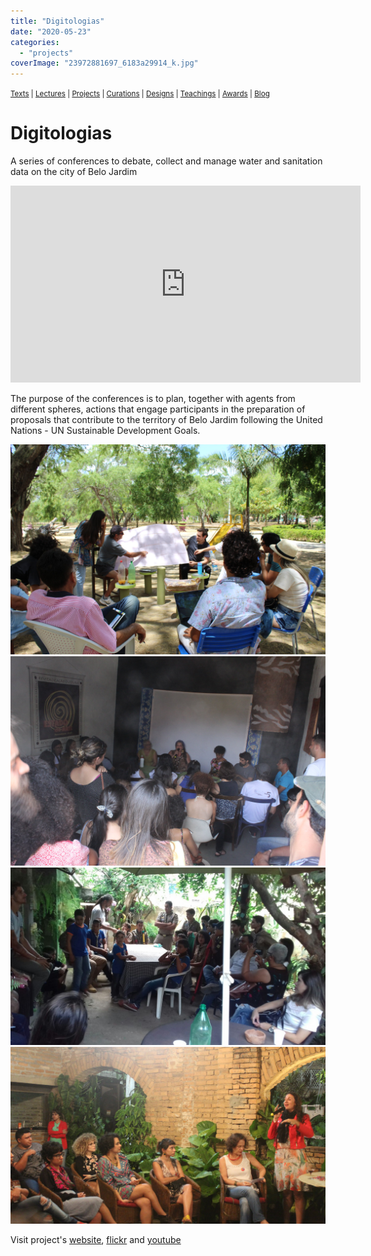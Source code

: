 ```yaml
---
title: "Digitologias"
date: "2020-05-23"
categories: 
  - "projects"
coverImage: "23972881697_6183a29914_k.jpg"
---
```


<small>[Texts](../texts.html) | [Lectures](../lectures.html) | [Projects](../projects.html) | [Curations](../curation.html) | [Designs](../designs.html) | [Teachings](../teachings.html) | [Awards](../awards.html) | <a href="https://readruiz.medium.com/" target="_blank">Blog</a></small>

# Digitologias

A series of conferences to debate, collect and manage water and sanitation data on the city of Belo Jardim

<iframe width="560" height="315" src="https://www.youtube.com/embed/ni1yj2CZasE?si=qVJqiQcvHZ1mW9y-" title="YouTube video player" frameborder="0" allow="accelerometer; autoplay; clipboard-write; encrypted-media; gyroscope; picture-in-picture; web-share" referrerpolicy="strict-origin-when-cross-origin" allowfullscreen></iframe>
    

The purpose of the conferences is to plan, together with agents from different spheres, actions that engage participants in the preparation of proposals that contribute to the territory of Belo Jardim following the United Nations - UN Sustainable Development Goals.


<img src="images/digito01.jpg" alt="" />
    
<img src="images/digito02.jpg" alt="" />
    
<img src="images/digito03.jpg" alt="" />
    
<img src="images/digito04.jpg" alt="" />

Visit project's [website](https://medium.com/@digitologias), [flickr](https://www.flickr.com/photos/140819741@N06) and [youtube](https://www.youtube.com/channel/UCF6a-D0vzUUT9r6U9vKLjkw)
